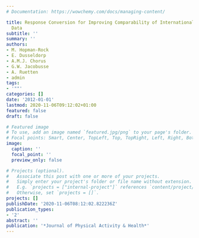 ```yaml
---
# Documentation: https://wowchemy.com/docs/managing-content/

title: Response Conversion for Improving Comparability of International Physical Activity
  Data
subtitle: ''
summary: ''
authors:
- M. Hopman-Rock
- E. Dusseldorp
- A.M.J. Chorus
- G.W. Jacobusse
- A. Ruetten
- admin
tags:
- '""'
categories: []
date: '2012-01-01'
lastmod: 2020-11-06T09:12:02+01:00
featured: false
draft: false

# Featured image
# To use, add an image named `featured.jpg/png` to your page's folder.
# Focal points: Smart, Center, TopLeft, Top, TopRight, Left, Right, BottomLeft, Bottom, BottomRight.
image:
  caption: ''
  focal_point: ''
  preview_only: false

# Projects (optional).
#   Associate this post with one or more of your projects.
#   Simply enter your project's folder or file name without extension.
#   E.g. `projects = ["internal-project"]` references `content/project/deep-learning/index.md`.
#   Otherwise, set `projects = []`.
projects: []
publishDate: '2020-11-06T08:12:02.822236Z'
publication_types:
- '2'
abstract: ''
publication: '*Journal of Physical Activity & Health*'
---
```

